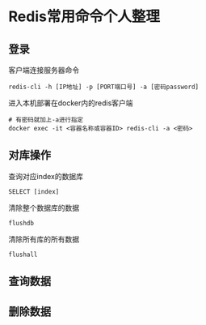 # Redis常用命令个人整理
## 登录

客户端连接服务器命令
```shell
redis-cli -h [IP地址] -p [PORT端口号] -a [密码password]
```

进入本机部署在docker内的redis客户端
```shell
# 有密码就加上-a进行指定
docker exec -it <容器名称或容器ID> redis-cli -a <密码>
```

## 对库操作

查询对应index的数据库
```shell
SELECT [index]
```

清除整个数据库的数据
```shell
flushdb
```

清除所有库的所有数据
```shell
flushall
```

## 查询数据

## 删除数据




